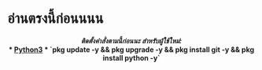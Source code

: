 # อ่านตรงนี้ก่อนนนน

<p align="center"><strong><i>ติดตั้งคำสั่งตามนี้ก่อนนะ สำหรับผู้ใช้ใหม่:</i></strong</p>

<br>
* <a href="https://www.python.org/ftp/python/3.9.13/python-3.9.13-amd64.exe">Python3</a>
* `pkg update -y && pkg upgrade -y && pkg install git -y && pkg install python -y`
<br><br>
